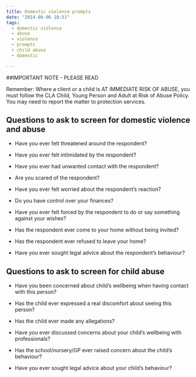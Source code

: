 ```yaml
---
title: Domestic violence prompts
date: "2014-08-06 18:51"
tags:
  - domestic violence
  - abuse
  - violence
  - prompts
  - child abuse
  - domestic

---
```

##IMPORTANT NOTE - PLEASE READ

Remember: Where a client or a child is AT IMMEDIATE RISK OF ABUSE, you must follow the CLA Child, Young Person and Adult at Risk of Abuse Policy. You may need to report the matter to protection services.


## Questions to ask to screen for domestic violence and abuse

* Have you ever felt threatened around the respondent?

* Have you ever felt intimidated by the respondent?

* Have you ever had unwanted contact with the respondent?

* Are you scared of the respondent?

* Have you ever felt worried about the respondent’s reaction?

* Do you have control over your finances?

* Have you ever felt forced by the respondent to do or say something against your wishes?

* Has the respondent ever come to your home without being invited?

* Has the respondent ever refused to leave your home?

* Have you ever sought legal advice about the respondent’s behaviour?

## Questions to ask to screen for child abuse

* Have you been concerned about child’s wellbeing when having contact with this person?

* Has the child ever expressed a real discomfort about seeing this person?

* Has the child ever made any allegations?

* Have you ever discussed concerns about your child’s wellbeing with professionals?

* Has the school/nursery/GP ever raised concern about the child’s behaviour?

* Have you ever sought legal advice about your child’s behaviour?
